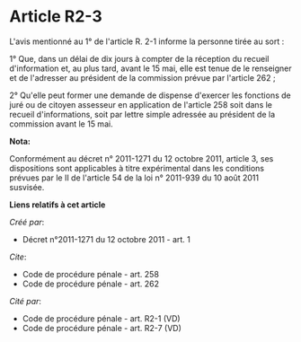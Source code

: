 # Article R2-3

L'avis mentionné au 1° de l'article R. 2-1 informe la personne tirée au sort : 

1° Que, dans un délai de dix jours à compter de la réception du recueil d'information et, au plus tard, avant le 15 mai, elle
est tenue de le renseigner et de l'adresser au président de la commission prévue par l'article 262 ; 

2° Qu'elle peut former une demande de dispense d'exercer les fonctions de juré ou de citoyen assesseur en application de
l'article 258 soit dans le recueil d'informations, soit par lettre simple adressée au président de la commission avant le 15
mai.

**Nota:**

Conformément au décret n° 2011-1271 du 12 octobre 2011, article 3, ses dispositions sont applicables à titre expérimental
dans les conditions prévues par le II de l'article 54 de la loi n° 2011-939 du 10 août 2011 susvisée.

**Liens relatifs à cet article**

_Créé par_:

  - Décret n°2011-1271 du 12 octobre 2011 - art. 1

_Cite_:

  - Code de procédure pénale - art. 258
  - Code de procédure pénale - art. 262

_Cité par_:

  - Code de procédure pénale - art. R2-1 (VD)
  - Code de procédure pénale - art. R2-7 (VD)
